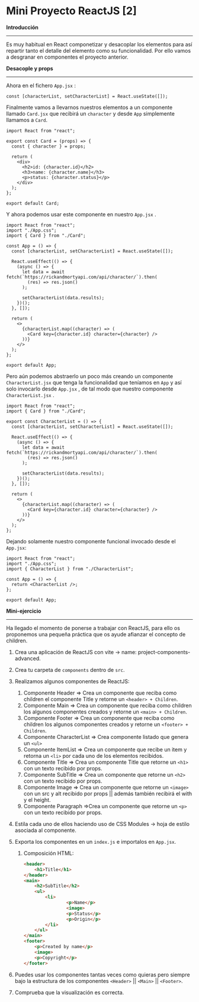 # Mini Proyecto ReactJS [2]

**Introducción**

---

Es muy habitual en React componetizar y desacoplar los elementos para así repartir tanto el detalle del elemento como su funcionalidad. Por ello vamos a desgranar en componentes el proyecto anterior.

**Desacople y props**

---

Ahora en el fichero `App.jsx` :

```tsx
const [characterList, setCharacterList] = React.useState([]);
```

Finalmente vamos a llevarnos nuestros elementos a un componente llamado `Card.jsx` que recibirá un `character` y desde `App` simplemente llamamos a `Card`. 

```tsx
import React from "react";

export const Card = (props) => {
  const { character } = props;

  return (
    <div>
      <h2>id: {character.id}</h2>
      <h3>name: {character.name}</h3>
      <p>status: {character.status}</p>
    </div>
  );
};

export default Card;
```

Y ahora podemos usar este componente en nuestro `App.jsx` .

```tsx
import React from "react";
import "./App.css";
import { Card } from "./Card";

const App = () => {
  const [characterList, setCharacterList] = React.useState([]);

  React.useEffect(() => {
    (async () => {
      let data = await fetch(`https://rickandmortyapi.com/api/character/`).then(
        (res) => res.json()
      );

      setCharacterList(data.results);
    })();
  }, []);

  return (
    <>
      {characterList.map((character) => (
        <Card key={character.id} character={character} />
      ))}
    </>
  );
};

export default App;
```

Pero aún podemos abstraerlo un poco más creando un componente `CharacterList.jsx` que tenga la funcionalidad que teníamos en `App` y así solo invocarlo desde `App.jsx` , de tal modo que nuestro componente `CharacterList.jsx` .

```tsx
import React from "react";
import { Card } from "./Card";

export const CharacterList = () => {
  const [characterList, setCharacterList] = React.useState([]);

  React.useEffect(() => {
    (async () => {
      let data = await fetch(`https://rickandmortyapi.com/api/character/`).then(
        (res) => res.json()
      );

      setCharacterList(data.results);
    })();
  }, []);

  return (
    <>
      {characterList.map((character) => (
        <Card key={character.id} character={character} />
      ))}
    </>
  );
};
```

Dejando solamente nuestro componente funcional invocado desde el `App.jsx`:

```tsx
import React from "react";
import "./App.css";
import { CharacterList } from "./CharacterList";

const App = () => {
  return <CharacterList />;
};

export default App;
```

**Mini-ejercicio**

---

Ha llegado el momento de ponerse a trabajar con ReactJS, para ello os proponemos una pequeña práctica que os ayude afianzar el concepto de children.

1. Crea una aplicación de ReactJS con vite → name: project-components-advanced.
2. Crea tu carpeta de `components` dentro de `src`.
3. Realizamos algunos componentes de ReactJS:
    1. Componente Header ⇒ Crea un componente que reciba como children el componente Title y retorne un `<header> + Children`.
    2. Componente Main ⇒ Crea un componente que reciba como children los algunos componentes creados y retorne un `<main> + Children`.
    3. Componente Footer ⇒ Crea un componente que reciba como children los algunos componentes creados y retorne un `<footer> + Children`.
    4. Componente CharacterList ⇒ Crea componente listado que genera un `<ul>` 
    5. Componente ItemList ⇒ Crea un componente que recibe un item y retorna un `<li>` por cada uno de los elementos recibidos.
    6. Componente Title ⇒ Crea un componente Title que retorne un `<h1>` con un texto recibido por props.
    7. Componente SubTitle ⇒ Crea un componente que retorne un `<h2>` con un texto recibido por props.
    8. Componente Image ⇒ Crea un componente que retorne un `<image>` con un src y alt recibido por props || además también recibirá el with y el height.
    9. Componente Paragraph ⇒Crea un componente que retorne un `<p>` con un texto recibido por props.
4. Estila cada uno de ellos haciendo uso de CSS Modules → hoja de estilo asociada al componente.
5. Exporta los componentes en un `index.js` e importalos en `App.jsx`.
    1. Composición HTML:
        
        ```html
        <header>
        	<h1>Title</h1>
        </header>
        <main>
        	<h2>SubTitle</h2>
        	<ul>
        		<li>
        				<p>Name</p>
        				<image>
        				<p>Status</p>
        				<p>Origin</p>
        		</li>
        	</ul>
        </main>
        <footer>
        	<p>Created by name</p>
        	<image>
        	<p>Copyright</p>
        </footer>
        ```
        
6. Puedes usar los componentes tantas veces como quieras pero siempre bajo la estructura de los componentes `<Header>` || `<Main>` || `<Footer>`.
7. Comprueba que la visualización es correcta.